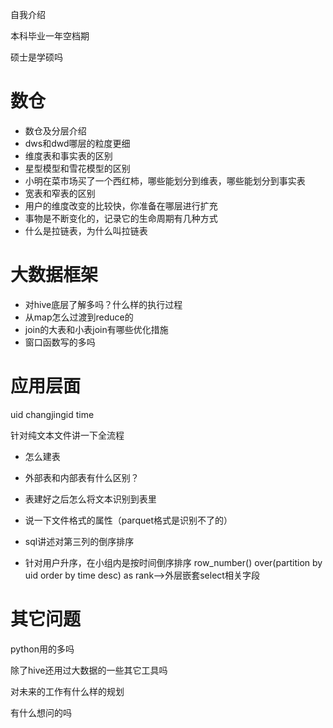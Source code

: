 自我介绍

本科毕业一年空档期

硕士是学硕吗

# 数仓

* 数仓及分层介绍
* dws和dwd哪层的粒度更细
* 维度表和事实表的区别
* 星型模型和雪花模型的区别
* 小明在菜市场买了一个西红柿，哪些能划分到维表，哪些能划分到事实表
* 宽表和窄表的区别
* 用户的维度改变的比较快，你准备在哪层进行扩充
* 事物是不断变化的，记录它的生命周期有几种方式
* 什么是拉链表，为什么叫拉链表

# 大数据框架

* 对hive底层了解多吗？什么样的执行过程
* 从map怎么过渡到reduce的
* join的大表和小表join有哪些优化措施
* 窗口函数写的多吗

# 应用层面

uid changjingid time

针对纯文本文件讲一下全流程

* 怎么建表

* 外部表和内部表有什么区别？

* 表建好之后怎么将文本识别到表里

* 说一下文件格式的属性（parquet格式是识别不了的）
* sql讲述对第三列的倒序排序
* 针对用户升序，在小组内是按时间倒序排序 row_number() over(partition by uid order by time desc) as rank-->外层嵌套select相关字段

# 其它问题

python用的多吗

除了hive还用过大数据的一些其它工具吗

对未来的工作有什么样的规划

有什么想问的吗